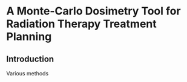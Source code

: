 A Monte-Carlo Dosimetry Tool for Radiation Therapy Treatment Planning
===================================================================================================

Introduction
-------------------
Various methods 
